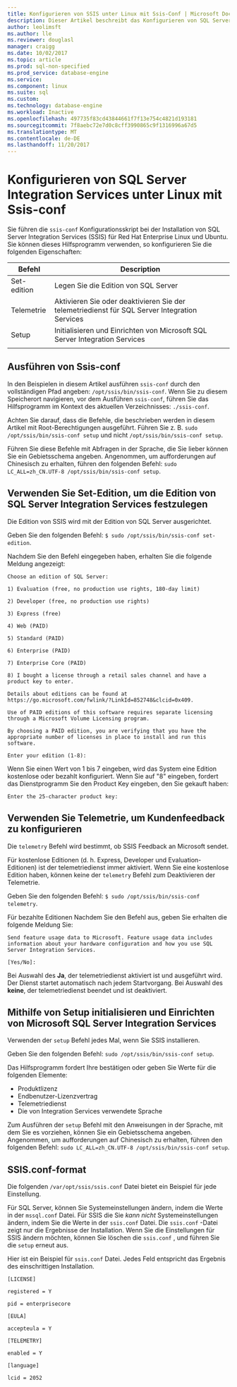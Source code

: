 ```yaml
---
title: Konfigurieren von SSIS unter Linux mit Ssis-Conf | Microsoft Docs
description: Dieser Artikel beschreibt das Konfigurieren von SQL Server Integration Services (SSIS) unter Linux mit dem Ssis-Conf-Hilfsprogramm.
author: leolimsft
ms.author: lle
ms.reviewer: douglasl
manager: craigg
ms.date: 10/02/2017
ms.topic: article
ms.prod: sql-non-specified
ms.prod_service: database-engine
ms.service: 
ms.component: linux
ms.suite: sql
ms.custom: 
ms.technology: database-engine
ms.workload: Inactive
ms.openlocfilehash: 497735f83cd43844661f7f13e754c4821d193181
ms.sourcegitcommit: 7f8aebc72e7d0c8cff3990865c9f1316996a67d5
ms.translationtype: MT
ms.contentlocale: de-DE
ms.lasthandoff: 11/20/2017
---
```

# <a name="configure-sql-server-integration-services-on-linux-with-ssis-conf"></a>Konfigurieren von SQL Server Integration Services unter Linux mit Ssis-conf

Sie führen die `ssis-conf` Konfigurationsskript bei der Installation von SQL Server Integration Services (SSIS) für Red Hat Enterprise Linux und Ubuntu. Sie können dieses Hilfsprogramm verwenden, so konfigurieren Sie die folgenden Eigenschaften:

| Befehl | Description |
|-------------|---------------------------------------------------------------------|
| Set-edition | Legen Sie die Edition von SQL Server                                       |
| Telemetrie   | Aktivieren Sie oder deaktivieren Sie der telemetriedienst für SQL Server Integration Services |
| Setup       | Initialisieren und Einrichten von Microsoft SQL Server Integration Services      |
|||

## <a name="run-ssis-conf"></a>Ausführen von Ssis-conf

In den Beispielen in diesem Artikel ausführen `ssis-conf` durch den vollständigen Pfad angeben: `/opt/ssis/bin/ssis-conf`. Wenn Sie zu diesem Speicherort navigieren, vor dem Ausführen `ssis-conf`, führen Sie das Hilfsprogramm im Kontext des aktuellen Verzeichnisses: `./ssis-conf`.

Achten Sie darauf, dass die Befehle, die beschrieben werden in diesem Artikel mit Root-Berechtigungen ausgeführt. Führen Sie z. B. `sudo /opt/ssis/bin/ssis-conf setup` und nicht `/opt/ssis/bin/ssis-conf setup`.

Führen Sie diese Befehle mit Abfragen in der Sprache, die Sie lieber können Sie ein Gebietsschema angeben. Angenommen, um aufforderungen auf Chinesisch zu erhalten, führen den folgenden Befehl: `sudo LC_ALL=zh_CN.UTF-8 /opt/ssis/bin/ssis-conf setup`.

## <a name="use-set-edition-to-set-the-edition-of-sql-server-integration-services"></a>Verwenden Sie Set-Edition, um die Edition von SQL Server Integration Services festzulegen

Die Edition von SSIS wird mit der Edition von SQL Server ausgerichtet.

Geben Sie den folgenden Befehl: `$ sudo /opt/ssis/bin/ssis-conf set-edition`.

Nachdem Sie den Befehl eingegeben haben, erhalten Sie die folgende Meldung angezeigt:

```
Choose an edition of SQL Server:

1) Evaluation (free, no production use rights, 180-day limit)

2) Developer (free, no production use rights)

3) Express (free)

4) Web (PAID)

5) Standard (PAID)

6) Enterprise (PAID)

7) Enterprise Core (PAID)

8) I bought a license through a retail sales channel and have a product key to enter.

Details about editions can be found at https://go.microsoft.com/fwlink/?LinkId=852748&clcid=0x409.

Use of PAID editions of this software requires separate licensing through a Microsoft Volume Licensing program.

By choosing a PAID edition, you are verifying that you have the appropriate number of licenses in place to install and run this software.

Enter your edition (1-8):
```

Wenn Sie einen Wert von 1 bis 7 eingeben, wird das System eine Edition kostenlose oder bezahlt konfiguriert. Wenn Sie auf "8" eingeben, fordert das Dienstprogramm Sie den Product Key eingeben, den Sie gekauft haben:

```
Enter the 25-character product key:
```

## <a name="use-telemetry-to-configure-customer-feedback"></a>Verwenden Sie Telemetrie, um Kundenfeedback zu konfigurieren

Die `telemetry` Befehl wird bestimmt, ob SSIS Feedback an Microsoft sendet.

Für kostenlose Editionen (d. h. Express, Developer und Evaluation-Editionen) ist der telemetriedienst immer aktiviert. Wenn Sie eine kostenlose Edition haben, können keine der `telemetry` Befehl zum Deaktivieren der Telemetrie.

Geben Sie den folgenden Befehl: `$ sudo /opt/ssis/bin/ssis-conf telemetry`.

Für bezahlte Editionen Nachdem Sie den Befehl aus, geben Sie erhalten die folgende Meldung Sie:

```
Send feature usage data to Microsoft. Feature usage data includes information about your hardware configuration and how you use SQL Server Integration Services.

[Yes/No]:
```

Bei Auswahl des **Ja**, der telemetriedienst aktiviert ist und ausgeführt wird. Der Dienst startet automatisch nach jedem Startvorgang. Bei Auswahl des **keine**, der telemetriedienst beendet und ist deaktiviert.

## <a name="use-setup-to-initialize-and-set-up-microsoft-sql-server-integration-services"></a>Mithilfe von Setup initialisieren und Einrichten von Microsoft SQL Server Integration Services

Verwenden der `setup` Befehl jedes Mal, wenn Sie SSIS installieren.

Geben Sie den folgenden Befehl: `sudo /opt/ssis/bin/ssis-conf setup`.

Das Hilfsprogramm fordert Ihre bestätigen oder geben Sie Werte für die folgenden Elemente:
-   Produktlizenz
-   Endbenutzer-Lizenzvertrag
-   Telemetriedienst
-   Die von Integration Services verwendete Sprache

Zum Ausführen der `setup` Befehl mit den Anweisungen in der Sprache, mit dem Sie es vorziehen, können Sie ein Gebietsschema angeben. Angenommen, um aufforderungen auf Chinesisch zu erhalten, führen den folgenden Befehl: `sudo LC_ALL=zh_CN.UTF-8 /opt/ssis/bin/ssis-conf setup`.

## <a name="ssisconf-format"></a>SSIS.conf-format

Die folgenden `/var/opt/ssis/ssis.conf` Datei bietet ein Beispiel für jede Einstellung.

Für SQL Server, können Sie Systemeinstellungen ändern, indem die Werte in der `mssql.conf` Datei. Für SSIS die Sie *kann nicht* Systemeinstellungen ändern, indem Sie die Werte in der `ssis.conf` Datei. Die `ssis.conf` -Datei zeigt nur die Ergebnisse der Installation. Wenn Sie die Einstellungen für SSIS ändern möchten, können Sie löschen die `ssis.conf` , und führen Sie die `setup` erneut aus.

Hier ist ein Beispiel für `ssis.conf` Datei. Jedes Feld entspricht das Ergebnis des einschrittigen Installation.

```
[LICENSE]
                       
registered = Y        
                       
pid = enterprisecore  
                       
[EULA]
                       
accepteula = Y        
                       
[TELEMETRY]
                       
enabled = Y           
                       
[language]
                       
lcid = 2052
```
